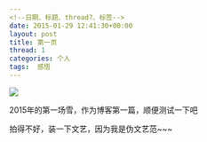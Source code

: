 ```yaml
---
<!--日期、标题、thread?、标签-->
date: 2015-01-29 12:41:30+00:00
layout: post
title: 第一页
thread: 1
categories: 个人
tags:  感悟
---
```

<!--插入附件文件夹下某张图片，同一个项目可以省去前面的地址-->
![ ](/assets/20150129snow.jpg)

<!--正文，空n行也是空1行-->
  2015年的第一场雪，作为博客第一篇，顺便测试一下吧

  


  拍得不好，装一下文艺，因为我是伪文艺范~~~
　　
　　
  
